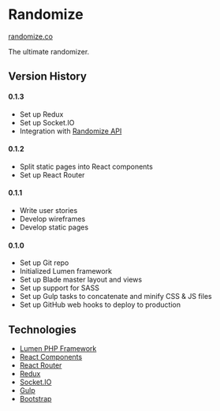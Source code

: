 # Randomize

[randomize.co](https://randomize.co)

The ultimate randomizer. 

## Version History

#### 0.1.3

- Set up Redux
- Set up Socket.IO 
- Integration with [Randomize API](https://github.com/ga-aluminati/randomize-api)

#### 0.1.2

- Split static pages into React components
- Set up React Router

#### 0.1.1

- Write user stories
- Develop wireframes
- Develop static pages

#### 0.1.0

- Set up Git repo
- Initialized Lumen framework
- Set up Blade master layout and views
- Set up support for SASS 
- Set up Gulp tasks to concatenate and minify CSS & JS files
- Set up GitHub web hooks to deploy to production

## Technologies 

* [Lumen PHP Framework](https://lumen.laravel.com/)
* [React Components](https://facebook.github.io/react/)
* [React Router](https://github.com/reactjs/react-router)
* [Redux](http://redux.js.org/)
* [Socket.IO](http://socket.io/)
* [Gulp](http://gulpjs.com/)
* [Bootstrap](http://getbootstrap.com/)

